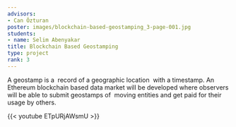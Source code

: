 ```yaml
---
advisors:
- Can Özturan
poster: images/blockchain-based-geostamping_3-page-001.jpg
students:
- name: Selim Abenyakar
title: Blockchain Based Geostamping
type: project
rank: 3
---
```


A geostamp is a  record of a geographic location  with a timestamp. An Ethereum blockchain based data market will be developed where observers will be able to submit geostamps of  moving entities and get paid for their usage by others. 


{{< youtube ETpURjAWsmU >}}